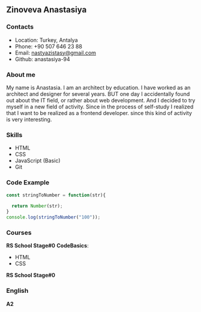 ## **Zinoveva Anastasiya**
### **Contacts**
* Location: Turkey, Antalya
* Phone: +90 507 646 23 88
* Email: nastyazistasy@gmail.com
* Github:  anastasiya-94
### **About me**
My name is Anastasia. I am an architect by education. I have worked as an architect and designer for several years. BUT one day I accidentally found out about the IT field, or rather about web development. And I decided to try myself in a new field of activity. Since in the process of self-study I realized that I want to be realized as a frontend developer. since this kind of activity is very interesting.
### **Skills**
* HTML
* CSS
* JavaScript (Basic)
* Git
### **Code Example**
```javascript
const stringToNumber = function(str){
  
  return Number(str);
}
console.log(stringToNumber("100"));
```
### **Courses**
**RS School Stage#0**
**CodeBasics**:
* HTML
* CSS

**RS School Stage#0**
### **English**
**A2** 